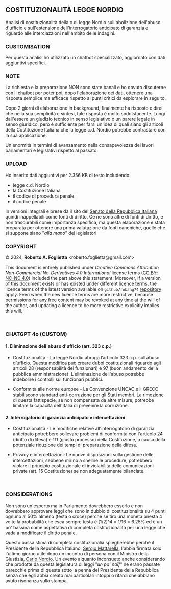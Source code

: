 ## COSTITUZIONALITÀ LEGGE NORDIO

Analisi di costituzionalità della c.d. legge Nordio sull'abolizione dell'abuso d'ufficio e sull'estensione dell'interrogatorio anticipato di garanzia e riguardo alle interciazzioni nell'ambito delle indagini.

### CUSTOMISATION

Per questa analisi ho utilizzato un chatbot specializzato, aggiornato con dati aggiuntivi specifici.

### NOTE

La richiesta e la preparazione NON sono state banali e ho dovuto discuterne con il chatbot per poter poi, dopo l'elaborazione dei dati, ottenere una risposta semplice ma efficace rispetto ai punti critici da esplorare in seguito.

Dopo 2 giorni di elaborazione in background, finalmente ha risposto e direi che nella sua semplicità e sintesi, tale risposta è molto soddisfacente. Lungi dall'essere un giudizio tecnico in senso legislativo o un parere legale in senso giuridico, però è sufficiente per farsi un'idea di quali siano gli articoli della Costituzione Italiana che la legge c.d. Nordio potrebbe contrastare con la sua applicazione.

Un'enormità in termini di avanzamento nella consapevolezza dei lavori parlamentari e legislativi rispetto al passato.

### UPLOAD

Ho inserito dati aggiuntivi per 2.356 KB di testo includendo:

- legge c.d. Nordio
- la Costituzione Italiana
- il codice di procedura penale
- il codice penale

In versioni integrali e prese da il sito del [Senato della Repubblica Italiana](https://www.senato.it/) quindi inappellabili come fonti di diritto. Ce ne sono altre di fonti di diritto, e non trascurabili come importanza specifica, ma questa elaborazione è stata preparata per ottenere una prima valutazione da fonti canoniche, quelle che si suppone siano "*alla mano*" dei legislatori.

### COPYRIGHT

&copy; 2024, **Roberto A. Foglietta** \<roberto.foglietta<span>@</span>gmail.com\>

This document is entirely published under *Creative Commons Attribution Non-Commercial No-Derivatives 4.0 International* license terms ([CC BY-NC-ND 4.0](https://creativecommons.org/licenses/by-nc-nd/4.0/)) included the part above this statement. Moreover, if a version of this document exists or has existed under different licence terms, the licence terms of the latest version available on `github/robang74` [repository](https://github.com/robang74/chatgpt-answered-prompts/) apply. Even when the new licence terms are more restrictive, because permissions for any free content may be revoked at any time at the will of the author, and updating a licence to be more restrictive explicitly implies this will.

<br/>

### CHATGPT 4o (CUSTOM)

#### 1. Eliminazione dell'abuso d'ufficio (art. 323 c.p.)

- Costituzionalità - La legge Nordio abroga l’articolo 323 c.p. sull’abuso d’ufficio. Questa modifica può creare dubbi costituzionali riguardo agli articoli 28 (responsabilità dei funzionari) e 97 (buon andamento della pubblica amministrazione). L'eliminazione dell'abuso potrebbe indebolire i controlli sui funzionari pubblici.

- Conformità alle norme europee - La Convenzione UNCAC e il GRECO stabiliscono standard anti-corruzione per gli Stati membri. La rimozione di questa fattispecie, se non compensata da altre misure, potrebbe limitare la capacità dell'Italia di prevenire la corruzione.

#### 2. Interrogatorio di garanzia anticipato e intercettazioni

- Costituzionalità - Le modifiche relative all'interrogatorio di garanzia anticipato potrebbero sollevare problemi di conformità con l'articolo 24 (diritto di difesa) e 111 (giusto processo) della Costituzione, a causa della potenziale riduzione dei tempi di preparazione della difesa.

- Privacy e intercettazioni: Le nuove disposizioni sulla gestione delle intercettazioni, sebbene mirino a snellire le procedure, potrebbero violare il principio costituzionale di inviolabilità delle comunicazioni private (art. 15 Costituzione) se non adeguatamente bilanciate.

<br/>

### CONSIDERATIONS

Non sono un'esperto ma in Parlamento dovrebbero esserlo e non dovrebbero approvare leggi che sono in dubbio di costituzionalità su 4 punti ognuno al 50% almeno (testa o croce) perché se tiro una moneta onesta 4 volte la probabilità che esca sempre testa è (1/2)^4 = 1/16 = 6.25% ed è un po' bassina come aspettativa di completa costituzionalità per una legge che vada a modificare il diritto penale.

Questo bassa stima di completa costituzionalià spiegherebbe perché il Presidente della Repubblica Italiano, [Sergio Mattarella](https://it.wikipedia.org/wiki/Sergio_Mattarella), l'abbia firmata solo l'ultimo giorno utile dopo un incontro di persona con il Ministro della Giustizia, [Carlo Nordio](https://it.wikipedia.org/wiki/Carlo_Nordio). Un evento alquanto inconsueto anche considerando che prodotte da questa legislatura di leggi "*un po' naïf*" ne erano passate parecchie prima di questa sotto la penna del Presidente della Repubblica senza che egli abbia creato mai particolari intoppi o ritardi che abbiano avuto risonanza sulla stampa.
